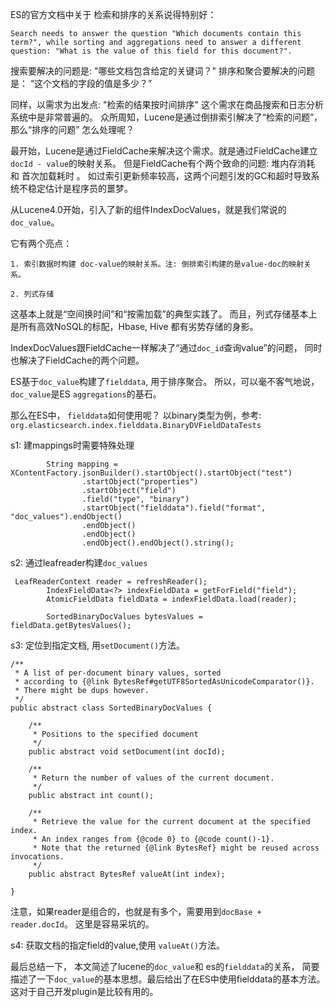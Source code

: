 ES的官方文档中关于 检索和排序的关系说得特别好：
```
Search needs to answer the question "Which documents contain this term?", while sorting and aggregations need to answer a different question: "What is the value of this field for this document?".
```

搜索要解决的问题是: "哪些文档包含给定的关键词？"
排序和聚合要解决的问题是： “这个文档的字段的值是多少？”


同样，以需求为出发点: "检索的结果按时间排序" 这个需求在商品搜索和日志分析系统中是非常普遍的。 众所周知，Lucene是通过倒排索引解决了“检索的问题”，那么“排序的问题” 怎么处理呢？


最开始，Lucene是通过FieldCache来解决这个需求。就是通过FieldCache建立`docId - value`的映射关系。 但是FieldCache有个两个致命的问题: 堆内存消耗  和 首次加载耗时 。 如过索引更新频率较高，这两个问题引发的GC和超时导致系统不稳定估计是程序员的噩梦。

从Lucene4.0开始，引入了新的组件IndexDocValues，就是我们常说的`doc_value`。

它有两个亮点： 
```
1. 索引数据时构建 doc-value的映射关系。注: 倒排索引构建的是value-doc的映射关系。

2. 列式存储
```

这基本上就是“空间换时间”和“按需加载”的典型实践了。 而且，列式存储基本上是所有高效NoSQL的标配，Hbase, Hive 都有劣势存储的身影。


IndexDocValues跟FieldCache一样解决了“通过`doc_id`查询value”的问题， 同时也解决了FieldCache的两个问题。 


ES基于`doc_value`构建了`fielddata`, 用于排序聚合。 所以，可以毫不客气地说， `doc_value`是ES `aggregations`的基石。

那么在ES中， `fielddata`如何使用呢？ 以binary类型为例，参考: `org.elasticsearch.index.fielddata.BinaryDVFieldDataTests`


s1: 建mappings时需要特殊处理
```
        String mapping = XContentFactory.jsonBuilder().startObject().startObject("test")
                .startObject("properties")
                .startObject("field")
                .field("type", "binary")
                .startObject("fielddata").field("format", "doc_values").endObject()
                .endObject()
                .endObject()
                .endObject().endObject().string();
```

s2: 通过leafreader构建`doc_values`

```
 LeafReaderContext reader = refreshReader();
        IndexFieldData<?> indexFieldData = getForField("field");
        AtomicFieldData fieldData = indexFieldData.load(reader);

        SortedBinaryDocValues bytesValues = fieldData.getBytesValues();
```

s3: 定位到指定文档, 用`setDocument()`方法。
```
/**
 * A list of per-document binary values, sorted
 * according to {@link BytesRef#getUTF8SortedAsUnicodeComparator()}.
 * There might be dups however.
 */
public abstract class SortedBinaryDocValues {

    /**
     * Positions to the specified document
     */
    public abstract void setDocument(int docId);

    /**
     * Return the number of values of the current document.
     */
    public abstract int count();

    /**
     * Retrieve the value for the current document at the specified index.
     * An index ranges from {@code 0} to {@code count()-1}.
     * Note that the returned {@link BytesRef} might be reused across invocations.
     */
    public abstract BytesRef valueAt(int index);

}
```
注意，如果reader是组合的，也就是有多个，需要用到`docBase + reader.docId`。 这里是容易采坑的。

s4: 获取文档的指定field的value,使用 `valueAt()`方法。

最后总结一下， 本文简述了lucene的`doc_value`和 es的`fielddata`的关系， 简要描述了一下`doc_value`的基本思想。最后给出了在ES中使用fielddata的基本方法。这对于自己开发plugin是比较有用的。 




